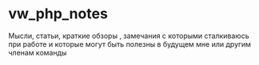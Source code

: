 # vw_php_notes
Мысли, статьи, краткие обзоры , замечания с которыми сталкиваюсь при работе и которые могут быть полезны в будущем мне или другим  членам команды  
